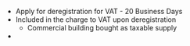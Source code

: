 - Apply for deregistration for VAT - 20 Business Days
- Included in the charge to VAT upon deregistration
	- Commercial building bought as taxable supply
- 

